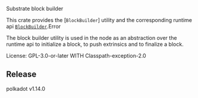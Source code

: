 Substrate block builder

This crate provides the [`BlockBuilder`] utility and the corresponding runtime api
[`BlockBuilder`](https://docs.rs/sc-block-builder/latest/sc_block_builder/struct.BlockBuilder.html).Error

The block builder utility is used in the node as an abstraction over the runtime api to
initialize a block, to push extrinsics and to finalize a block.

License: GPL-3.0-or-later WITH Classpath-exception-2.0


## Release

polkadot v1.14.0
